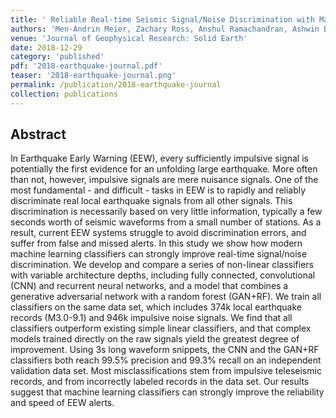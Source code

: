 ```yaml
---
title: ' Reliable Real-time Seismic Signal/Noise Discrimination with Machine Learning'
authors: 'Men-Andrin Meier, Zachary Ross, Anshul Ramachandran, Ashwin Balakrishna, Suraj Nair, Peter Kundzicz, Zefeng Li, Egill Hauksson, Jennifer Andrews, Yisong Yue'
venue: 'Journal of Geophysical Research: Solid Earth'
date: 2018-12-29
category: 'published'
pdf: '2018-earthquake-journal.pdf'
teaser: '2018-earthquake-journal.png'
permalink: /publication/2018-earthquake-journal
collection: publications
---
```


Abstract
-------
In Earthquake Early Warning (EEW), every sufficiently impulsive signal is potentially the
first evidence for an unfolding large earthquake. More often than not, however, impulsive
signals are mere nuisance signals. One of the most fundamental - and difficult - tasks in EEW
is to rapidly and reliably discriminate real local earthquake signals from all other signals.
This discrimination is necessarily based on very little information, typically a few seconds
worth of seismic waveforms from a small number of stations. As a result, current EEW
systems struggle to avoid discrimination errors, and suffer from false and missed alerts. In
this study we show how modern machine learning classifiers can strongly improve real-time
signal/noise discrimination. We develop and compare a series of non-linear classifiers with
variable architecture depths, including fully connected, convolutional (CNN) and recurrent
neural networks, and a model that combines a generative adversarial network with a random
forest (GAN+RF). We train all classifiers on the same data set, which includes 374k local
earthquake records (M3.0-9.1) and 946k impulsive noise signals. We find that all classifiers
outperform existing simple linear classifiers, and that complex models trained directly on the
raw signals yield the greatest degree of improvement. Using 3s long waveform snippets, the
CNN and the GAN+RF classifiers both reach 99.5% precision and 99.3% recall on an
independent validation data set. Most misclassifications stem from impulsive teleseismic
records, and from incorrectly labeled records in the data set. Our results suggest that machine
learning classifiers can strongly improve the reliability and speed of EEW alerts.

